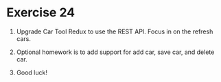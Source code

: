 # Exercise 24

1. Upgrade Car Tool Redux to use the REST API. Focus in on the refresh cars.

2. Optional homework is to add support for add car, save car, and delete car.

3. Good luck!